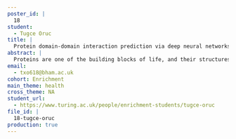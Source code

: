 ```yaml
---
poster_id: |
  18
student:
  - Tugce Oruc
title: |
  Protein domain-domain interaction prediction via deep neural networks
abstract: |
  Proteins are one of the building blocks of life, and their structures and functions maintain most of the cellular processes. Determination of protein structures is not only critical for understanding its working mechanism but also vital for protein engineering and drug design. Although many experimental approaches exist to reveal the structures of proteins, limitations of experimental methods led researches to develop computational approaches to determine structures. Implementation of machine learning algorithms provided great improvements in the protein structure prediction area for small and medium-sized proteins. On the other hand, for large proteins, determination of the structure of the overall protein complex remains a big challenge. One common approach for determination of large protein complexes is to determine the structures of protein subunits (i.e. domains) individually and arrange their positions and orientations correctly. For this purpose, we used convolutional neural networks to predict the distance potentials between the monomers of the target domain pairs. Successful distance potential predictions allowed us to generate correct interfaces between the domain pairs. This method will help to determine the structures of large, multi-domain protein complexes that can result in understanding their function better and lead to design successful experiments for protein engineering.
email:
  - txo618@bham.ac.uk
cohort: Enrichment
main_theme: health
cross_theme: NA
student_url:
  - https://www.turing.ac.uk/people/enrichment-students/tugce-oruc
file_id: |
  18-tugce-oruc
production: true
---
```

